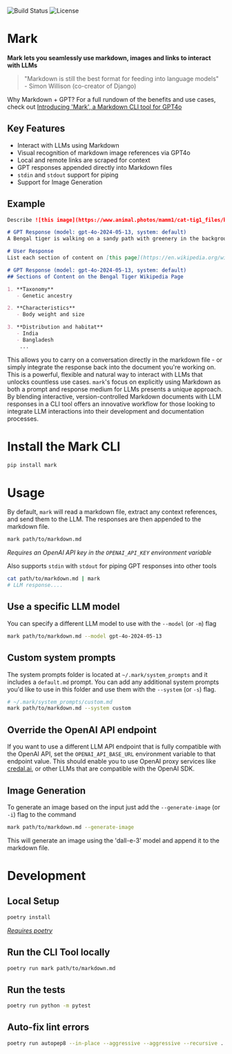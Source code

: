 ![Build Status](https://img.shields.io/github/actions/workflow/status/relston/mark/.github/workflows/python-package.yml)
![License](https://img.shields.io/github/license/relston/mark)

# Mark
**Mark lets you seamlessly use markdown, images and links to interact with LLMs**

> "Markdown is still the best format for feeding into language models" <br/> - Simon Willison (co-creator of Django)

Why Markdown + GPT? For a full rundown of the benefits and use cases, check out [Introducing 'Mark', a Markdown CLI tool for GPT4o](https://relston.github.io/markdown/gpt4o/cli/2024/06/07/introducing-mark.html)

## Key Features
- Interact with LLMs using Markdown
- Visual recognition of markdown image references via GPT4o
- Local and remote links are scraped for context
- GPT responses appended directly into Markdown files
- `stdin` and `stdout` support for piping
- Support for Image Generation 

## Example
```markdown
Describe ![this image](https://www.animal.photos/mamm1/cat-tig1_files/bengal12.jpg) to me in one short sentence.

# GPT Response (model: gpt-4o-2024-05-13, system: default)
A Bengal tiger is walking on a sandy path with greenery in the background.

# User Response
List each section of content on [this page](https://en.wikipedia.org/wiki/Bengal_tiger)

# GPT Response (model: gpt-4o-2024-05-13, system: default)
## Sections of Content on the Bengal Tiger Wikipedia Page

1. **Taxonomy**
   - Genetic ancestry

2. **Characteristics**
   - Body weight and size

3. **Distribution and habitat**
   - India
   - Bangladesh
    ...
```

This allows you to carry on a conversation directly in the markdown file - or simply integrate the response back into the document you're working on. This is a powerful, flexible and natural way to interact with LLMs that unlocks countless use cases. `mark`'s focus on explicitly using Markdown as both a prompt and response medium for LLMs presents a unique approach. By blending interactive, version-controlled Markdown documents with LLM responses in a CLI tool offers an innovative workflow for those looking to integrate LLM interactions into their development and documentation processes.

# Install the Mark CLI
```bash
pip install mark
```

# Usage
By default, `mark` will read a markdown file, extract any context references, and send them to the LLM. The responses are then appended to the markdown file.
```bash
mark path/to/markdown.md
```
*Requires an OpenAI API key in the `OPENAI_API_KEY` environment variable*

Also supports `stdin` with `stdout` for piping GPT responses into other tools
```bash
cat path/to/markdown.md | mark 
# LLM response....
```

## Use a specific LLM model
You can specify a different LLM model to use with the `--model` (or `-m`) flag
```bash
mark path/to/markdown.md --model gpt-4o-2024-05-13
```

## Custom system prompts
The system prompts folder is located at `~/.mark/system_prompts` and it includes a `default.md` prompt. You can add any additional system prompts you'd like to use in this folder and use them with the `--system` (or `-s`) flag.
```bash
# ~/.mark/system_prompts/custom.md
mark path/to/markdown.md --system custom
```

## Override the OpenAI API endpoint
If you want to use a different LLM API endpoint that is fully compatible with the OpenAI API, set the `OPENAI_API_BASE_URL` environment variable to that endpoint value. This should enable you to use OpenAI proxy services like [credal.ai](https://www.credal.ai/), or other LLMs that are compatible with the OpenAI SDK. 

## Image Generation 
To generate an image based on the input just add the `--generate-image` (or `-i`) flag to the command
```bash
mark path/to/markdown.md --generate-image
```
This will generate an image using the 'dall-e-3' model and append it to the markdown file.

# Development
## Local Setup
```bash
poetry install
```
*[Requires poetry](https://python-poetry.org/docs/)*

## Run the CLI Tool locally
```bash
poetry run mark path/to/markdown.md
```

## Run the tests
```bash
poetry run python -m pytest
```

## Auto-fix lint errors
```bash
poetry run autopep8 --in-place --aggressive --aggressive --recursive .
```
